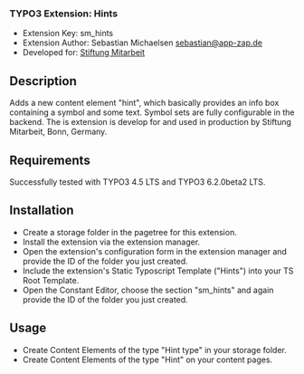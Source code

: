 ### TYPO3 Extension: Hints

* Extension Key: sm_hints
* Extension Author: Sebastian Michaelsen <sebastian@app-zap.de>
* Developed for: [Stiftung Mitarbeit](http://www.mitarbeit.de/)

## Description

Adds a new content element "hint", which basically provides an info box containing a symbol and some text. Symbol sets are fully configurable in the backend. The is extension is develop for and used in production by Stiftung Mitarbeit, Bonn, Germany.

## Requirements

Successfully tested with TYPO3 4.5 LTS and TYPO3 6.2.0beta2 LTS.

## Installation

* Create a storage folder in the pagetree for this extension.
* Install the extension via the extension manager.
* Open the extension's configuration form in the extension manager and provide the ID of the folder you just created.
* Include the extension's Static Typoscript Template ("Hints") into your TS Root Template.
* Open the Constant Editor, choose the section "sm_hints" and again provide the ID of the folder you just created.

## Usage

* Create Content Elements of the type "Hint type" in your storage folder.
* Create Content Elements of the type "Hint" on your content pages.